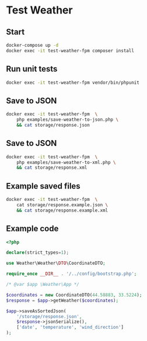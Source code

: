 # Test Weather

## Start
```bash
docker-compose up -d
docker exec -it test-weather-fpm composer install
```

## Run unit tests
```bash
docker exec -it test-weather-fpm vendor/bin/phpunit
```

## Save to JSON

```bash
docker exec -it test-weather-fpm  \
    php examples/save-weather-to-json.php \
    && cat storage/response.json
```

## Save to JSON
```bash
docker exec -it test-weather-fpm  \
    php examples/save-weather-to-xml.php \
    && cat storage/response.xml
```

## Example saved files
```bash
docker exec -it test-weather-fpm  \
    cat storage/response.example.json \
    && cat storage/response.example.xml
```

## Example code
```php
<?php

declare(strict_types=1);

use Weather\Weather\DTO\CoordinateDTO;

require_once __DIR__ . '/../config/bootstrap.php';

/* @var $app \Weather\App */

$coordinates = new CoordinateDTO(44.58883, 33.5224);
$response = $app->getWeather($coordinates);

$app->saveAsSortedJson(
    '/storage/response.json',
    $response->jsonSerialize(),
    ['date', 'temperature', 'wind_direction']
);
```